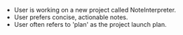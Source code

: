 * User is working on a new project called NoteInterpreter.
* User prefers concise, actionable notes.
* User often refers to 'plan' as the project launch plan. 